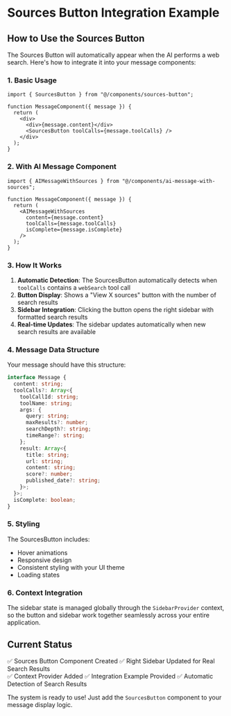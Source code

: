 # Sources Button Integration Example

## How to Use the Sources Button

The Sources Button will automatically appear when the AI performs a web search. Here's how to integrate it into your message components:

### 1. Basic Usage

```tsx
import { SourcesButton } from "@/components/sources-button";

function MessageComponent({ message }) {
  return (
    <div>
      <div>{message.content}</div>
      <SourcesButton toolCalls={message.toolCalls} />
    </div>
  );
}
```

### 2. With AI Message Component

```tsx
import { AIMessageWithSources } from "@/components/ai-message-with-sources";

function MessageComponent({ message }) {
  return (
    <AIMessageWithSources
      content={message.content}
      toolCalls={message.toolCalls}
      isComplete={message.isComplete}
    />
  );
}
```

### 3. How It Works

1. **Automatic Detection**: The SourcesButton automatically detects when `toolCalls` contains a `webSearch` tool call
2. **Button Display**: Shows a "View X sources" button with the number of search results
3. **Sidebar Integration**: Clicking the button opens the right sidebar with formatted search results
4. **Real-time Updates**: The sidebar updates automatically when new search results are available

### 4. Message Data Structure

Your message should have this structure:

```typescript
interface Message {
  content: string;
  toolCalls?: Array<{
    toolCallId: string;
    toolName: string;
    args: {
      query: string;
      maxResults?: number;
      searchDepth?: string;
      timeRange?: string;
    };
    result: Array<{
      title: string;
      url: string;
      content: string;
      score?: number;
      published_date?: string;
    }>;
  }>;
  isComplete: boolean;
}
```

### 5. Styling

The SourcesButton includes:

- Hover animations
- Responsive design
- Consistent styling with your UI theme
- Loading states

### 6. Context Integration

The sidebar state is managed globally through the `SidebarProvider` context, so the button and sidebar work together seamlessly across your entire application.

## Current Status

✅ Sources Button Component Created
✅ Right Sidebar Updated for Real Search Results  
✅ Context Provider Added
✅ Integration Example Provided
✅ Automatic Detection of Search Results

The system is ready to use! Just add the `SourcesButton` component to your message display logic.
